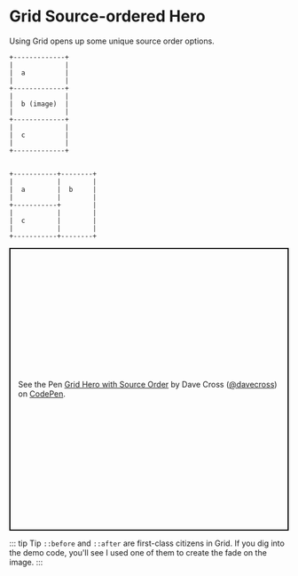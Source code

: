 # Grid Source-ordered Hero  
  
Using Grid opens up some unique source order options.  
  
```  
+-------------+  
|             |  
|  a          |  
|             |  
+-------------+  
|             |  
|  b (image)  |  
|             |  
+-------------+  
|             |  
|  c          |  
|             |  
+-------------+  
  
  
+-----------+--------+  
|           |        |  
|  a        |  b     |  
|           |        |  
+-----------+        |  
|           |        |  
|  c        |        |  
|           |        |  
+-----------+--------+  
```  
  
<p class="codepen" data-height="509" data-theme-id="0" data-default-tab="result" data-user="davecross" data-slug-hash="1b2d336b1d012e04c9e6f209ad07a193" style="height: 509px; box-sizing: border-box; display: flex; align-items: center; justify-content: center; border: 2px solid black; margin: 1em 0; padding: 1em;" data-pen-title="Grid Hero with Source Order">
  <span>See the Pen <a href="https://codepen.io/davecross/pen/1b2d336b1d012e04c9e6f209ad07a193/">
  Grid Hero with Source Order</a> by Dave Cross (<a href="https://codepen.io/davecross">@davecross</a>)
  on <a href="https://codepen.io">CodePen</a>.</span>
</p>

::: tip Tip
`::before` and `::after` are first-class citizens in Grid. If you dig into the demo code, you'll see I used one of them to create the fade on the image.
:::

<codepen/>
